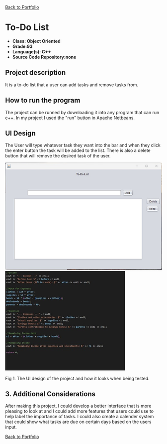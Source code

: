 [Back to Portfolio](./)

To-Do List
===============

-   **Class: Object Oriented** 
-   **Grade:93** 
-   **Language(s): C++** 
-   **Source Code Repository:none**

## Project description

It is a to-do list that a user can add tasks and remove tasks from.

## How to run the program

The project can be runned by downloading it into any program that can run c++. In my project I used the "run" button in Apache Netbeans.

## UI Design

The User will type whatever task they want into the bar and when they click the enter button the task will be added to the list. There is also a delete button that will remove the desired task of the user.

![screenshot](images/to_do_list1.jpg)  
![screenshot](images/p1_2.jpg)

Fig 1. The UI design of the project and how it looks when being tested.

## 3. Additional Considerations

After making this project, I could develop a better interface that is more pleasing to look at and I could add more features that users could use to help label the importance of tasks. I could also create a calender system that could show what tasks are due on certain days based on the users input.

[Back to Portfolio](./)
